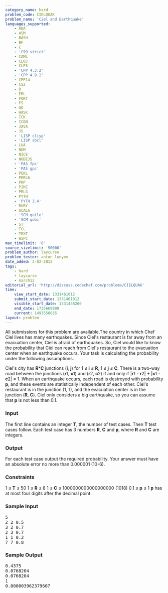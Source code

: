 ```yaml
---
category_name: hard
problem_code: CIELQUAK
problem_name: 'Ciel and Earthquake'
languages_supported:
    - ADA
    - ASM
    - BASH
    - BF
    - C
    - 'C99 strict'
    - CAML
    - CLOJ
    - CLPS
    - 'CPP 4.3.2'
    - 'CPP 4.9.2'
    - CPP14
    - CS2
    - D
    - ERL
    - FORT
    - FS
    - GO
    - HASK
    - ICK
    - ICON
    - JAVA
    - JS
    - 'LISP clisp'
    - 'LISP sbcl'
    - LUA
    - NEM
    - NICE
    - NODEJS
    - 'PAS fpc'
    - 'PAS gpc'
    - PERL
    - PERL6
    - PHP
    - PIKE
    - PRLG
    - PYTH
    - 'PYTH 3.4'
    - RUBY
    - SCALA
    - 'SCM guile'
    - 'SCM qobi'
    - ST
    - TCL
    - TEXT
    - WSPC
max_timelimit: '8'
source_sizelimit: '50000'
problem_author: laycurse
problem_tester: anton_lunyov
date_added: 2-02-2012
tags:
    - hard
    - laycurse
    - march12
editorial_url: 'http://discuss.codechef.com/problems/CIELQUAK'
time:
    view_start_date: 1331461012
    submit_start_date: 1331461012
    visible_start_date: 1331458200
    end_date: 1735669800
    current: 1493556655
layout: problem
---
```

All submissions for this problem are available.The country in which Chef Ciel lives has many earthquakes. Since Ciel's restaurant is far away from an evacuation center, Ciel is afraid of earthquakes. So, Ciel would like to know the probability that Ciel can reach from Ciel's restaurant to the evacuation center when an earthquake occurs. Your task is calculating the probability under the following assumptions.

Ciel's city has **R**\***C** junctions (**i**, **j**) for 1 ≤ **i** ≤ **R**, 1 ≤ **j** ≤ **C**. There is a two-way road between the junctions (**r**1, **c**1) and (**r**2, **c**2) if and only if |**r**1 - **r**2| + |**c**1 - **c**2| = 1. When an earthquake occurs, each road is destroyed with probability **p**, and these events are statistically independent of each other. Ciel's restaurant is in the junction (1, 1), and the evacuation center is in the junction (**R**, **C**). Ciel only considers a big earthquake, so you can assume that **p** is not less than 0.1.

### Input

The first line contains an integer **T**, the number of test cases. Then **T** test cases follow. Each test case has 3 numbers **R**, **C** and **p**, where **R** and **C** are integers.

### Output

For each test case output the required probability. Your answer must have an absolute error no more than 0.000001 (10-6).

### Constraints

1 ≤ **T** ≤ 50
1 ≤ **R** ≤ 8
1 ≤ **C** ≤ 1000000000000000000 (1018)
0.1 ≤ **p** ≤ 1
**p** has at most four digits after the decimal point.

### Sample Input

<pre>5
2 2 0.5
3 2 0.7
2 3 0.7
1 1 0.2
7 7 0.8
</pre>
### Sample Output

<pre>0.4375
0.0768204
0.0768204
1
0.000003962379607
</pre>